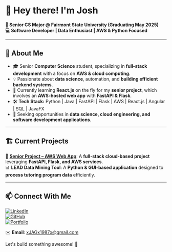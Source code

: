 # 👋 Hey there! I'm Josh  

**📌 Senior CS Major @ Fairmont State University (Graduating May 2025)**  
**💻 Software Developer | Data Enthusiast | AWS & Python Focused**

---

## 🚀 About Me  
- 🎓 Senior **Computer Science** student, specializing in **full-stack development** with a focus on **AWS & cloud computing**.  
- 💡 Passionate about **data science**, automation, and **building efficient backend systems**.  
- 🔧 Currently learning **React.js** on the fly for my **senior project**, which involves an **AWS-hosted web app** with **FastAPI & Flask**.  
- 🛠️ **Tech Stack:** Python | Java | FastAPI | Flask | AWS | React.js | Angular | SQL | JavaFX  
- 🎯 Seeking opportunities in **data science, cloud engineering, and software development applications**.  

---

## 🏗️ Current Projects  
🚧 **[Senior Project – AWS Web App](#)**: A **full-stack cloud-based project** leveraging **FastAPI, Flask, and AWS services**.  
📊 **LEAD Data Mining Tool**: A **Python & GUI-based application** designed to **process tutoring program data** efficiently.  

---

## 📫 Connect With Me  
[![LinkedIn](https://img.shields.io/badge/LinkedIn-0077B5?style=for-the-badge&logo=linkedin&logoColor=white)](https://www.linkedin.com/in/joshua-george-76493a2b7/)  
[![GitHub](https://img.shields.io/badge/GitHub-181717?style=for-the-badge&logo=github&logoColor=white)](https://www.github.com/xJAGx1987x)  
[![Portfolio](https://img.shields.io/badge/Portfolio-24292e?style=for-the-badge&logo=githubpages&logoColor=white)](https://xJAGx1987x.github.io/)  

✉️ **Email**: [xJAGx1987x@gmail.com](mailto:xJAGx1987x@gmail.com)  

Let's build something awesome! 🚀  



<!---
xJAGx1987x/xJAGx1987x is a ✨ special ✨ repository because its `README.md` (this file) appears on your GitHub profile.
You can click the Preview link to take a look at your changes.
--->
